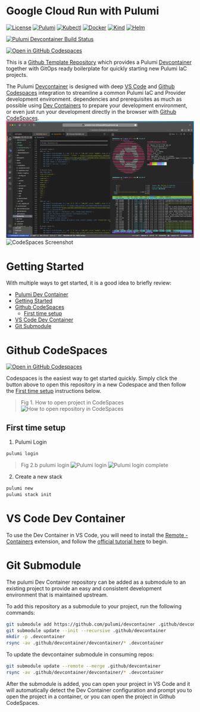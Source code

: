 # Google Cloud Run with Pulumi

[![License](https://img.shields.io/github/license/usrbinkat/iac-mesh-pac)]() [![Pulumi](https://img.shields.io/badge/pulumi-v3.102.0-blueviolet)](https://www.pulumi.com/docs/get-started/install/) [![Kubectl](https://img.shields.io/badge/kubectl-v1.26.13-blueviolet)](https://kubernetes.io/docs/tasks/tools/install-kubectl/) [![Docker](https://img.shields.io/badge/docker-v25.0.0-blueviolet)](https://docs.docker.com/get-docker/) [![Kind](https://img.shields.io/badge/kind-v0.20.0-blueviolet)](https://kind.sigs.k8s.io/docs/user/quick-start/) [![Helm](https://img.shields.io/badge/helm-v3.14.0-blueviolet)](https://helm.sh/docs/intro/install/)

[![Pulumi Devcontainer Build Status](https://github.com/pulumi/devcontainer/actions/workflows/build.yaml/badge.svg)](https://github.com/pulumi/devcontainer/actions/workflows/build.yaml)

[![Open in GitHub Codespaces](https://github.com/codespaces/badge.svg)](https://codespaces.new/usrbinkat/pulumi-iac-gcp-cloud-run?quickstart=1&devcontainer_path=.devcontainer%2Fextra%2Fdevcontainer.json)

This is a [Github Template Repository](https://docs.github.com/en/repositories/creating-and-managing-repositories/creating-a-repository-from-a-template) which provides a Pulumi [Devcontainer](https://code.visualstudio.com/docs/devcontainers/containers) together with GitOps ready boilerplate for quickly starting new Pulumi IaC projects.

The Pulumi [Devcontainer](https://code.visualstudio.com/docs/devcontainers/containers) is designed with deep [VS Code](https://code.visualstudio.com) and [Github Codespaces](https://github.com/features/codespaces) integration to streamline a common Pulumi IaC and Provider development environment. dependencies and prerequisites as much as possible using [Dev Containers](https://containers.dev/) to prepare your development environment, or even just run your development directly in the browser with [Github CodeSpaces](https://github.com/features/codespaces).
![Devcontainer](.github/assets/devcontainer.png)
![CodeSpaces Screenshot](./.github/assets/codespaces.png)

# Getting Started

With multiple ways to get started, it is a good idea to briefly review:

- [Pulumi Dev Container](#pulumi-dev-container)
- [Getting Started](#getting-started)
- [Github CodeSpaces](#github-codespaces)
  - [First time setup](#first-time-setup)
- [VS Code Dev Container](#vs-code-dev-container)
- [Git Submodule](#git-submodule)

# Github CodeSpaces

[![Open in GitHub Codespaces](https://github.com/codespaces/badge.svg)](https://codespaces.new/pulumi/devcontainer?quickstart=1)

Codespaces is the easiest way to get started quickly. Simply click the button above to open this repository in a new Codespace and then follow the [First time setup](#first-time-setup) instructions below.

> Fig 1. How to open project in CodeSpaces
![How to open repository in CodeSpaces](./.github/assets/gh-open-codespaces.png)

## First time setup

1. Pulumi Login

```bash
pulumi login
```

> Fig 2.b pulumi login
![Pulumi login](./.github/assets/pulumi-login.png)
![Pulumi login complete](./.github/assets/pulumi-login-complete.png)

2. Create a new stack

```bash
pulumi new
pulumi stack init
```

# VS Code Dev Container

To use the Dev Container in VS Code, you will need to install the [Remote - Containers](https://marketplace.visualstudio.com/items?itemName=ms-vscode-remote.remote-containers) extension, and follow the [official tutorial here](https://code.visualstudio.com/docs/devcontainers/tutorial) to begin.

# Git Submodule

The pulumi Dev Container repository can be added as a submodule to an existing project to provide an easy and consistent development environment that is maintained upstream.

To add this repository as a submodule to your project, run the following commands:

```bash
git submodule add https://github.com/pulumi/devcontainer .github/devcontainer
git submodule update --init --recursive .github/devcontainer
mkdir -p .devcontainer
rsync -av .github/devcontainer/devcontainer/* .devcontainer
```

To update the devcontainer submodule in consuming repos:

```bash
git submodule update --remote --merge .github/devcontainer
rsync -av .github/devcontainer/devcontainer/* .devcontainer
```

After the submodule is added, you can open your project in VS Code and it will automatically detect the Dev Container configuration and prompt you to open the project in a container, or you can open the project in Github CodeSpaces.
